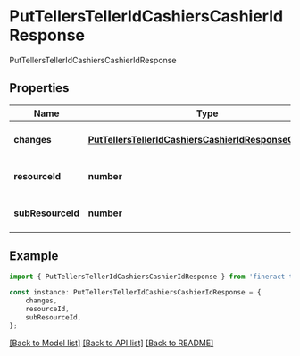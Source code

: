 # PutTellersTellerIdCashiersCashierIdResponse

PutTellersTellerIdCashiersCashierIdResponse

## Properties

Name | Type | Description | Notes
------------ | ------------- | ------------- | -------------
**changes** | [**PutTellersTellerIdCashiersCashierIdResponseChanges**](PutTellersTellerIdCashiersCashierIdResponseChanges.md) |  | [optional] [default to undefined]
**resourceId** | **number** |  | [optional] [default to undefined]
**subResourceId** | **number** |  | [optional] [default to undefined]

## Example

```typescript
import { PutTellersTellerIdCashiersCashierIdResponse } from 'fineract-typescript-client';

const instance: PutTellersTellerIdCashiersCashierIdResponse = {
    changes,
    resourceId,
    subResourceId,
};
```

[[Back to Model list]](../README.md#documentation-for-models) [[Back to API list]](../README.md#documentation-for-api-endpoints) [[Back to README]](../README.md)
